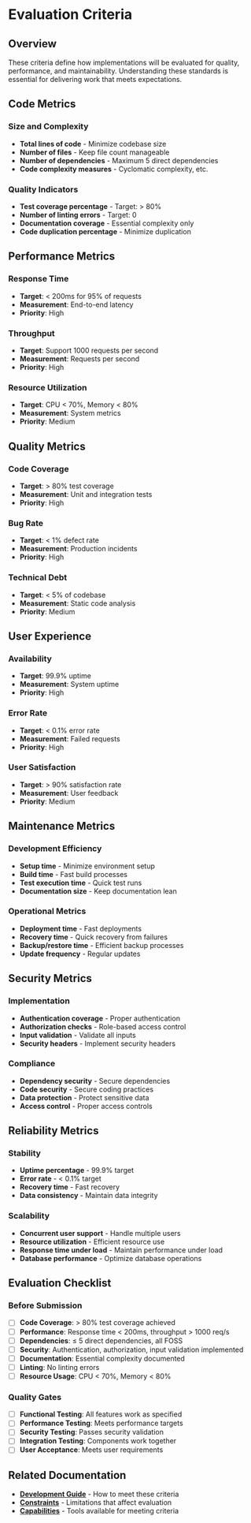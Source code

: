 # Evaluation Criteria

## Overview
These criteria define how implementations will be evaluated for quality, performance, and maintainability. Understanding these standards is essential for delivering work that meets expectations.

## Code Metrics

### Size and Complexity
- **Total lines of code** - Minimize codebase size
- **Number of files** - Keep file count manageable
- **Number of dependencies** - Maximum 5 direct dependencies
- **Code complexity measures** - Cyclomatic complexity, etc.

### Quality Indicators
- **Test coverage percentage** - Target: > 80%
- **Number of linting errors** - Target: 0
- **Documentation coverage** - Essential complexity only
- **Code duplication percentage** - Minimize duplication

## Performance Metrics

### Response Time
- **Target**: < 200ms for 95% of requests
- **Measurement**: End-to-end latency
- **Priority**: High

### Throughput
- **Target**: Support 1000 requests per second
- **Measurement**: Requests per second
- **Priority**: High

### Resource Utilization
- **Target**: CPU < 70%, Memory < 80%
- **Measurement**: System metrics
- **Priority**: Medium

## Quality Metrics

### Code Coverage
- **Target**: > 80% test coverage
- **Measurement**: Unit and integration tests
- **Priority**: High

### Bug Rate
- **Target**: < 1% defect rate
- **Measurement**: Production incidents
- **Priority**: High

### Technical Debt
- **Target**: < 5% of codebase
- **Measurement**: Static code analysis
- **Priority**: Medium

## User Experience

### Availability
- **Target**: 99.9% uptime
- **Measurement**: System uptime
- **Priority**: High

### Error Rate
- **Target**: < 0.1% error rate
- **Measurement**: Failed requests
- **Priority**: High

### User Satisfaction
- **Target**: > 90% satisfaction rate
- **Measurement**: User feedback
- **Priority**: Medium

## Maintenance Metrics

### Development Efficiency
- **Setup time** - Minimize environment setup
- **Build time** - Fast build processes
- **Test execution time** - Quick test runs
- **Documentation size** - Keep documentation lean

### Operational Metrics
- **Deployment time** - Fast deployments
- **Recovery time** - Quick recovery from failures
- **Backup/restore time** - Efficient backup processes
- **Update frequency** - Regular updates

## Security Metrics

### Implementation
- **Authentication coverage** - Proper authentication
- **Authorization checks** - Role-based access control
- **Input validation** - Validate all inputs
- **Security headers** - Implement security headers

### Compliance
- **Dependency security** - Secure dependencies
- **Code security** - Secure coding practices
- **Data protection** - Protect sensitive data
- **Access control** - Proper access controls

## Reliability Metrics

### Stability
- **Uptime percentage** - 99.9% target
- **Error rate** - < 0.1% target
- **Recovery time** - Fast recovery
- **Data consistency** - Maintain data integrity

### Scalability
- **Concurrent user support** - Handle multiple users
- **Resource utilization** - Efficient resource use
- **Response time under load** - Maintain performance under load
- **Database performance** - Optimize database operations

## Evaluation Checklist

### Before Submission
- [ ] **Code Coverage**: > 80% test coverage achieved
- [ ] **Performance**: Response time < 200ms, throughput > 1000 req/s
- [ ] **Dependencies**: ≤ 5 direct dependencies, all FOSS
- [ ] **Security**: Authentication, authorization, input validation implemented
- [ ] **Documentation**: Essential complexity documented
- [ ] **Linting**: No linting errors
- [ ] **Resource Usage**: CPU < 70%, Memory < 80%

### Quality Gates
- [ ] **Functional Testing**: All features work as specified
- [ ] **Performance Testing**: Meets performance targets
- [ ] **Security Testing**: Passes security validation
- [ ] **Integration Testing**: Components work together
- [ ] **User Acceptance**: Meets user requirements

## Related Documentation
- **[Development Guide](development.md)** - How to meet these criteria
- **[Constraints](constraints.md)** - Limitations that affect evaluation
- **[Capabilities](capabilities.md)** - Tools available for meeting criteria 